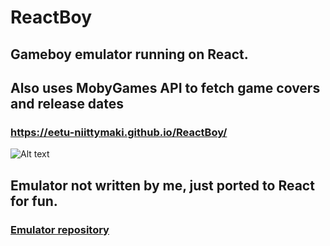 # ReactBoy

## Gameboy emulator running on React.
## Also uses MobyGames API to fetch game covers and release dates 

### https://eetu-niittymaki.github.io/ReactBoy/

![Alt text](https://i.postimg.cc/QxQ91D9x/img.png)

## Emulator not written by me, just ported to React for fun. 
### [Emulator repository](https://github.com/juchi/gameboy.js)
